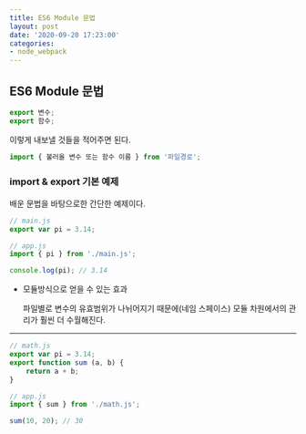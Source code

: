 ```yaml
---
title: ES6 Module 문법
layout: post
date: '2020-09-20 17:23:00'
categories:
- node_webpack
---
```


## ES6 Module 문법

```javascript
export 변수;
export 함수;
```

이렇게 내보낼 것들을 적어주면 된다.

```javascript
import { 불러올 변수 또는 함수 이름 } from '파일경로';
```

### import & export 기본 예제

배운 문법을 바탕으로한 간단한 예제이다.

```javascript
// main.js
export var pi = 3.14;
```

```javascript
// app.js
import { pi } from './main.js';

console.log(pi); // 3.14
```

* 모듈방식으로 얻을 수 있는 효과  
  
  파일별로 변수의 유효범위가 나뉘어지기 때문에(네임 스페이스) 모듈 차원에서의 관리가 훨씬 더 수월해진다.
  
---

```javascript
// math.js
export var pi = 3.14;
export function sum (a, b) {
    return a + b;
}
```

```javascript
// app.js
import { sum } from './math.js';

sum(10, 20); // 30
```

